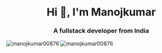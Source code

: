 <h1 align="center">Hi 👋, I'm Manojkumar</h1>
<h3 align="center">A fullstack developer from India</h3>



<p><img align="left" src="https://github-readme-stats.vercel.app/api/top-langs?username=manojkumar00876&show_icons=true&locale=en&layout=compact" alt="manojkumar00876" /></p>


<p><img align="center" src="https://github-readme-streak-stats.herokuapp.com/?user=manojkumar00876&" alt="manojkumar00876" /></p>


